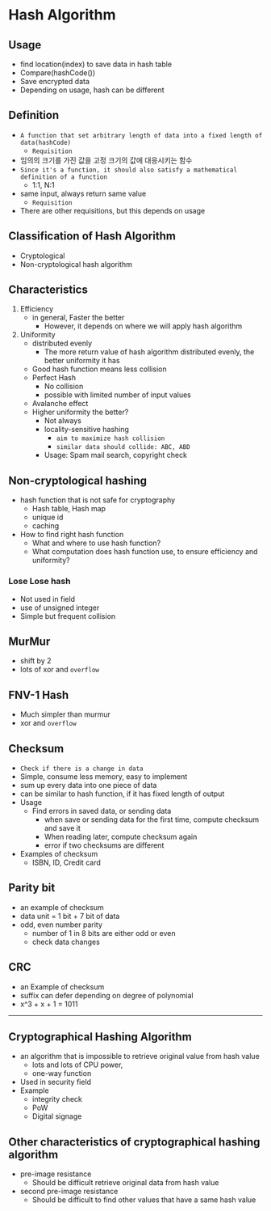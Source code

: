 # Hash Algorithm

## Usage

- find location(index) to save data in hash table
- Compare(hashCode())
- Save encrypted data
- Depending on usage, hash can be different

## Definition

- `A function that set arbitrary length of data into a fixed length of data(hashCode)`
    - `Requisition`
- 임의의 크기를 가진 값을 고정 크기의 값에 대응시키는 함수
- `Since it's a function, it should also satisfy a mathematical definition of a function`
    - 1:1, N:1
- same input, always return same value
    - `Requisition`
- There are other requisitions, but this depends on usage

## Classification of Hash Algorithm

- Cryptological
- Non-cryptological hash algorithm

## Characteristics

1. Efficiency
    - in general, Faster the better
        - However, it depends on where we will apply hash algorithm
2. Uniformity
    - distributed evenly
        - The more return value of hash algorithm distributed evenly, the better uniformity it has
    - Good hash function means less collision
    - Perfect Hash
        - No collision
        - possible with limited number of input values
    - Avalanche effect
    - Higher uniformity the better?
        - Not always
        - locality-sensitive hashing
            - `aim to maximize hash collision`
            - `similar data should collide: ABC, ABD`
        - Usage: Spam mail search, copyright check

## Non-cryptological hashing

- hash function that is not safe for cryptography
    - Hash table, Hash map
    - unique id
    - caching
- How to find right hash function
    - What and where to use hash function?
    - What computation does hash function use, to ensure efficiency and uniformity?

### Lose Lose hash

- Not used in field
- use of unsigned integer
- Simple but frequent collision

## MurMur

- shift by 2
- lots of xor and `overflow`

## FNV-1 Hash

- Much simpler than murmur 
- xor and `overflow`

## Checksum

- `Check if there is a change in data`
- Simple, consume less memory, easy to implement
- sum up every data into one piece of data
- can be similar to hash function, if it has fixed length of output
- Usage
  - Find errors in saved data, or sending data
    - when save or sending data for the first time, compute checksum and save it
    - When reading later, compute checksum again
    - error if two checksums are different
- Examples of checksum
  - ISBN, ID, Credit card

## Parity bit

- an example of checksum
- data unit = 1 bit + 7 bit of data
- odd, even number parity
  - number of 1 in 8 bits are either odd or even
  - check data changes

## CRC

- an Example of checksum
- suffix can defer depending on degree of polynomial
- x^3 + x + 1 = 1011

---

## Cryptographical Hashing Algorithm

- an algorithm that is impossible to retrieve original value from hash value
  - lots and lots of CPU power,
  - one-way function
- Used in security field
- Example
  - integrity check
  - PoW
  - Digital signage

## Other characteristics of cryptographical hashing algorithm

- pre-image resistance
    - Should be difficult retrieve original data from hash value
- second pre-image resistance
    - Should be difficult to find other values that have a same hash value
